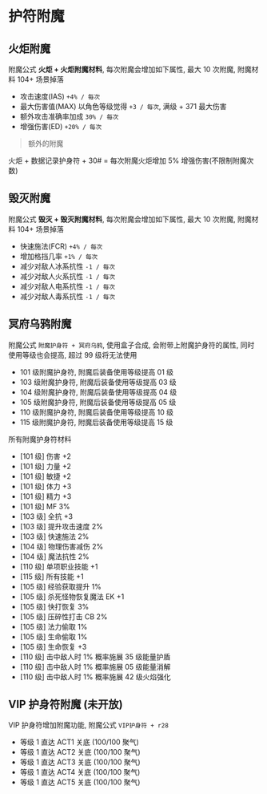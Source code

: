# 护符附魔

## 火炬附魔

附魔公式 **火炬 + 火炬附魔材料**, 每次附魔会增加如下属性, 最大 10 次附魔, 附魔材料 104+ 场景掉落

- 攻击速度(IAS) `+4% / 每次`
- 最大伤害值(MAX) 以角色等级觉得 `+3 / 每次`, 满级 + 371 最大伤害
- 额外攻击准确率加成 `30% / 每次`
- 增强伤害(ED) `+20% / 每次`

> 额外的附魔

火炬 + 数据记录护身符 + 30# = 每次附魔火炬增加 5% 增强伤害(不限制附魔次数)

## 毁灭附魔

附魔公式 **毁灭 + 毁灭附魔材料**, 每次附魔会增加如下属性, 最大 10 次附魔, 附魔材料 104+ 场景掉落

- 快速施法(FCR) `+4% / 每次`
- 增加格挡几率 `+1% / 每次`
- 减少对敌人冰系抗性 `-1 / 每次`
- 减少对敌人火系抗性 `-1 / 每次`
- 减少对敌人电系抗性 `-1 / 每次`
- 减少对敌人毒系抗性 `-1 / 每次`

## 冥府乌鸦附魔

附魔公式 `附魔护身符 + 冥府乌鸦`, 使用盒子合成, 会附带上附魔护身符的属性, 同时使用等级也会提高, 超过 99 级将无法使用

- 101 级附魔护身符, 附魔后装备使用等级提高 01 级
- 103 级附魔护身符, 附魔后装备使用等级提高 03 级
- 104 级附魔护身符, 附魔后装备使用等级提高 04 级
- 105 级附魔护身符, 附魔后装备使用等级提高 05 级
- 110 级附魔护身符, 附魔后装备使用等级提高 10 级
- 115 级附魔护身符, 附魔后装备使用等级提高 15 级

所有附魔护身符材料

- [101 级] 伤害 +2
- [101 级] 力量 +2
- [101 级] 敏捷 +2
- [101 级] 体力 +3
- [101 级] 精力 +3
- [101 级] MF 3%
- [103 级] 全抗 +3
- [103 级] 提升攻击速度 2%
- [103 级] 快速施法 2%
- [104 级] 物理伤害减伤 2%
- [104 级] 魔法抗性 2%
- [110 级] 单项职业技能 +1
- [115 级] 所有技能 +1
- [105 级] 经验获取提升 1%
- [105 级] 杀死怪物恢复魔法 EK +1
- [105 级] 快打恢复 3%
- [105 级] 压碎性打击 CB 2%
- [105 级] 法力偷取 1%
- [105 级] 生命偷取 1%
- [105 级] 生命恢复 +3
- [110 级] 击中敌人时 1% 概率施展 35 级能量护盾
- [110 级] 击中敌人时 1% 概率施展 05 级能量消解
- [110 级] 击中敌人时 1% 概率施展 42 级火焰强化

## VIP 护身符附魔 (未开放)

VIP 护身符增加附魔功能, 附魔公式 `VIP护身符 + r28`

- 等级 1 直达 ACT1 关底 (100/100 聚气)
- 等级 1 直达 ACT2 关底 (100/100 聚气)
- 等级 1 直达 ACT3 关底 (100/100 聚气)
- 等级 1 直达 ACT4 关底 (100/100 聚气)
- 等级 1 直达 ACT5 关底 (100/100 聚气)
